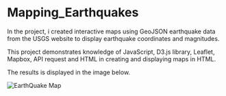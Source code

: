 # Mapping_Earthquakes

In the project, i created interactive maps using GeoJSON earthquake data from the USGS website to display earthquake coordinates and magnitudes. 

This project demonstrates knowledge of JavaScript, D3.js library, Leaflet, Mapbox, API request and HTML in creating and displaying maps in HTML. 

The results is displayed in the image below. 

![EarthQuake Map](/static/images/final_image.png)
